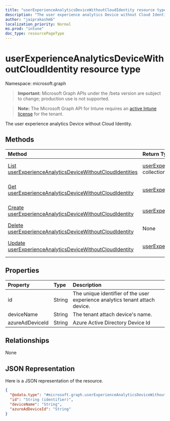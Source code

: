 ```yaml
---
title: "userExperienceAnalyticsDeviceWithoutCloudIdentity resource type"
description: "The user experience analytics Device without Cloud Identity."
author: "jaiprakashmb"
localization_priority: Normal
ms.prod: "intune"
doc_type: resourcePageType
---
```


# userExperienceAnalyticsDeviceWithoutCloudIdentity resource type

Namespace: microsoft.graph

> **Important:** Microsoft Graph APIs under the /beta version are subject to change; production use is not supported.

> **Note:** The Microsoft Graph API for Intune requires an [active Intune license](https://go.microsoft.com/fwlink/?linkid=839381) for the tenant.

The user experience analytics Device without Cloud Identity.

## Methods
|Method|Return Type|Description|
|:---|:---|:---|
|[List userExperienceAnalyticsDeviceWithoutCloudIdentities](../api/intune-devices-userexperienceanalyticsdevicewithoutcloudidentity-list.md)|[userExperienceAnalyticsDeviceWithoutCloudIdentity](../resources/intune-devices-userexperienceanalyticsdevicewithoutcloudidentity.md) collection|List properties and relationships of the [userExperienceAnalyticsDeviceWithoutCloudIdentity](../resources/intune-devices-userexperienceanalyticsdevicewithoutcloudidentity.md) objects.|
|[Get userExperienceAnalyticsDeviceWithoutCloudIdentity](../api/intune-devices-userexperienceanalyticsdevicewithoutcloudidentity-get.md)|[userExperienceAnalyticsDeviceWithoutCloudIdentity](../resources/intune-devices-userexperienceanalyticsdevicewithoutcloudidentity.md)|Read properties and relationships of the [userExperienceAnalyticsDeviceWithoutCloudIdentity](../resources/intune-devices-userexperienceanalyticsdevicewithoutcloudidentity.md) object.|
|[Create userExperienceAnalyticsDeviceWithoutCloudIdentity](../api/intune-devices-userexperienceanalyticsdevicewithoutcloudidentity-create.md)|[userExperienceAnalyticsDeviceWithoutCloudIdentity](../resources/intune-devices-userexperienceanalyticsdevicewithoutcloudidentity.md)|Create a new [userExperienceAnalyticsDeviceWithoutCloudIdentity](../resources/intune-devices-userexperienceanalyticsdevicewithoutcloudidentity.md) object.|
|[Delete userExperienceAnalyticsDeviceWithoutCloudIdentity](../api/intune-devices-userexperienceanalyticsdevicewithoutcloudidentity-delete.md)|None|Deletes a [userExperienceAnalyticsDeviceWithoutCloudIdentity](../resources/intune-devices-userexperienceanalyticsdevicewithoutcloudidentity.md).|
|[Update userExperienceAnalyticsDeviceWithoutCloudIdentity](../api/intune-devices-userexperienceanalyticsdevicewithoutcloudidentity-update.md)|[userExperienceAnalyticsDeviceWithoutCloudIdentity](../resources/intune-devices-userexperienceanalyticsdevicewithoutcloudidentity.md)|Update the properties of a [userExperienceAnalyticsDeviceWithoutCloudIdentity](../resources/intune-devices-userexperienceanalyticsdevicewithoutcloudidentity.md) object.|

## Properties
|Property|Type|Description|
|:---|:---|:---|
|id|String|The unique identifier of the user experience analytics tenant attach device.|
|deviceName|String|The tenant attach device's name.|
|azureAdDeviceId|String|Azure Active Directory Device Id|

## Relationships
None

## JSON Representation
Here is a JSON representation of the resource.
<!-- {
  "blockType": "resource",
  "keyProperty": "id",
  "@odata.type": "microsoft.graph.userExperienceAnalyticsDeviceWithoutCloudIdentity"
}
-->
``` json
{
  "@odata.type": "#microsoft.graph.userExperienceAnalyticsDeviceWithoutCloudIdentity",
  "id": "String (identifier)",
  "deviceName": "String",
  "azureAdDeviceId": "String"
}
```






